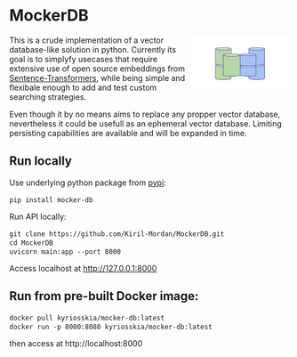 # MockerDB

<a><img src="https://github.com/Kiril-Mordan/MockerDB/blob/main/docs/mocker_db_logo.png" width="35%" height="35%" align="right" /></a>

This is a crude implementation of a vector database-like solution in python.
Currently its goal is to simplyfy usecases that require extensive use of open source embeddings from [Sentence-Transformers](https://www.sbert.net/docs/pretrained_models.html), while being simple and flexibale enough to add and test custom searching strategies.

Even though it by no means aims to replace any propper vector database, nevertheless it could be
usefull as an ephemeral vector database. Limiting persisting capabilities are available and will be expanded in time.

## Run locally

Use underlying python package from [pypi](https://pypi.org/project/mocker-db/):
```
pip install mocker-db
```

Run API locally:
```
git clone https://github.com/Kiril-Mordan/MockerDB.git
cd MockerDB
uvicorn main:app --port 8000
```

Access localhost at http://127.0.0.1:8000

## Run from pre-built Docker image:

```
docker pull kyriosskia/mocker-db:latest
docker run -p 8000:8080 kyriosskia/mocker-db:latest
```

then access at http://localhost:8000

